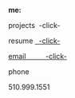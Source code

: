 **me:**

projects
 &nbsp;-click-

resume
<a href="test.docx" download> &nbsp;  -click-
 
email
<a href="mailto:bharat_nair@hotmail.com"> &nbsp; &nbsp; &nbsp; &nbsp; &nbsp;-click-</a><br>


phone

510.999.1551


